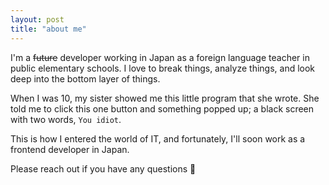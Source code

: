 ```yaml
---
layout: post
title: "about me"
---
```


I'm a ~~future~~ developer working in Japan as a foreign language teacher in public elementary schools. I love to break things, analyze things, and look deep into the bottom layer of things.

When I was 10, my sister showed me this little program that she wrote. She told me to click this one button and something popped up; a black screen with two words, `You idiot`. 

This is how I entered the world of IT, and fortunately, I'll soon work as a frontend developer in Japan.

Please reach out if you have any questions 🙂